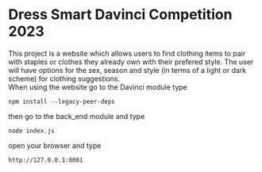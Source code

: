 # Dress Smart Davinci Competition 2023 
This project is a website which allows users to find clothing items to pair with staples or clothes they already own with their prefered style. The user will have options for the sex, season and style (in terms of a light or dark scheme) for clothing suggestions.    
When using the website
go to the Davinci module
type
```
npm install --legacy-peer-deps
```
then go to the back_end module
and type
```
node index.js
```
open your browser and type
```
http://127.0.0.1:8081
```
